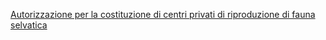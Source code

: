[Autorizzazione per la costituzione di centri privati di riproduzione di fauna selvatica]({{site.baseurl}}/schede/autcentriprivati/imprese/index.html)

